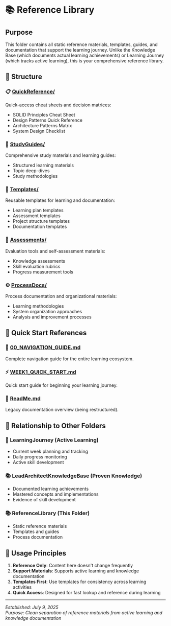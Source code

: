 # 📚 Reference Library

## Purpose

This folder contains all static reference materials, templates, guides, and documentation that support the learning journey. Unlike the Knowledge Base (which documents actual learning achievements) or Learning Journey (which tracks active learning), this is your comprehensive reference library.

## 📁 Structure

### **📋 [QuickReference/](./QuickReference/)**

Quick-access cheat sheets and decision matrices:

- SOLID Principles Cheat Sheet
- Design Patterns Quick Reference
- Architecture Patterns Matrix
- System Design Checklist

### **📖 [StudyGuides/](./StudyGuides/)**

Comprehensive study materials and learning guides:

- Structured learning materials
- Topic deep-dives
- Study methodologies

### **📝 [Templates/](./Templates/)**

Reusable templates for learning and documentation:

- Learning plan templates
- Assessment templates
- Project structure templates
- Documentation templates

### **🎯 [Assessments/](./Assessments/)**

Evaluation tools and self-assessment materials:

- Knowledge assessments
- Skill evaluation rubrics
- Progress measurement tools

### **⚙️ [ProcessDocs/](./ProcessDocs/)**

Process documentation and organizational materials:

- Learning methodologies
- System organization approaches
- Analysis and improvement processes

## 🚀 Quick Start References

### **📍 [00_NAVIGATION_GUIDE.md](./00_NAVIGATION_GUIDE.md)**

Complete navigation guide for the entire learning ecosystem.

### **⚡ [WEEK1_QUICK_START.md](./WEEK1_QUICK_START.md)**

Quick start guide for beginning your learning journey.

### **📖 [ReadMe.md](./ReadMe.md)**

Legacy documentation overview (being restructured).

## 🔄 Relationship to Other Folders

### **🎯 LearningJourney** (Active Learning)

- Current week planning and tracking
- Daily progress monitoring
- Active skill development

### **📚 LeadArchitectKnowledgeBase** (Proven Knowledge)

- Documented learning achievements
- Mastered concepts and implementations
- Evidence of skill development

### **📚 ReferenceLibrary** (This Folder)

- Static reference materials
- Templates and guides
- Process documentation

## 🎯 Usage Principles

1. **Reference Only**: Content here doesn't change frequently
2. **Support Materials**: Supports active learning and knowledge documentation
3. **Templates First**: Use templates for consistency across learning activities
4. **Quick Access**: Designed for fast lookup and reference during learning

---

_Established: July 9, 2025_  
_Purpose: Clean separation of reference materials from active learning and knowledge documentation_
